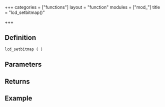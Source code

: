 +++
categories = ["functions"]
layout = "function"
modules = ["mod_"]
title = "lcd_setbitmap()"

+++

## Definition

    lcd_setbitmap ( )

## Parameters

## Returns

## Example
